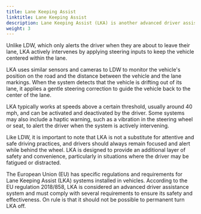 ```yaml
---
title: Lane Keeping Assist
linktitle: Lane Keeping Assist
description: Lane Keeping Assist (LKA) is another advanced driver assistance system (ADAS) that helps drivers stay within their lane while driving.
weight: 3
---
```

<!-- markdownlint-disable MD033 -->

 Unlike LDW, which only alerts the driver when they are about to leave their lane, LKA actively intervenes by applying steering inputs to keep the vehicle centered within the lane.

LKA uses similar sensors and cameras to LDW to monitor the vehicle's position on the road and the distance between the vehicle and the lane markings. When the system detects that the vehicle is drifting out of its lane, it applies a gentle steering correction to guide the vehicle back to the center of the lane.

LKA typically works at speeds above a certain threshold, usually around 40 mph, and can be activated and deactivated by the driver. Some systems may also include a haptic warning, such as a vibration in the steering wheel or seat, to alert the driver when the system is actively intervening.

Like LDW, it is important to note that LKA is not a substitute for attentive and safe driving practices, and drivers should always remain focused and alert while behind the wheel. LKA is designed to provide an additional layer of safety and convenience, particularly in situations where the driver may be fatigued or distracted.

The European Union (EU) has specific regulations and requirements for Lane Keeping Assist (LKA) systems installed in vehicles. According to the EU regulation 2018/858, LKA is considered an advanced driver assistance system and must comply with several requirements to ensure its safety and effectiveness. On rule is that it should not be possible to permanent turn LKA off. 